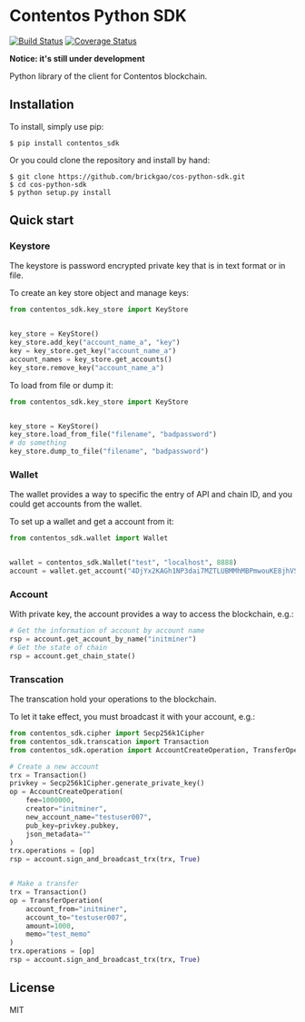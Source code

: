 # Contentos Python SDK

[![Build Status](https://travis-ci.org/brickgao/cos-python-sdk.svg?branch=master)](https://travis-ci.org/brickgao/cos-python-sdk) [![Coverage Status](https://coveralls.io/repos/github/brickgao/cos-python-sdk/badge.svg?branch=master)](https://coveralls.io/github/brickgao/cos-python-sdk?branch=master)

**Notice: it's still under development**

Python library of the client for Contentos blockchain.

## Installation

To install, simply use pip:

```shell
$ pip install contentos_sdk
```

Or you could clone the repository and install by hand:

```shell
$ git clone https://github.com/brickgao/cos-python-sdk.git
$ cd cos-python-sdk
$ python setup.py install
```

## Quick start

### Keystore

The keystore is password encrypted private key that is in text format or in file.

To create an key store object and manage keys:

```python
from contentos_sdk.key_store import KeyStore


key_store = KeyStore()
key_store.add_key("account_name_a", "key")
key = key_store.get_key("account_name_a")
account_names = key_store.get_accounts()
key_store.remove_key("account_name_a")
```

To load from file or dump it:

```python
from contentos_sdk.key_store import KeyStore


key_store = KeyStore()
key_store.load_from_file("filename", "badpassword")
# do something
key_store.dump_to_file("filename", "badpassword")
```

### Wallet

The wallet provides a way to specific the entry of API and chain ID, and you could get accounts from the wallet.

To set up a wallet and get a account from it:

```python
from contentos_sdk.wallet import Wallet


wallet = contentos_sdk.Wallet("test", "localhost", 8888)
account = wallet.get_account("4DjYx2KAGh1NP3dai7MZTLUBMMhMBPmwouKE8jhVSESywccpVZ")
```

### Account

With private key, the account provides a way to access the blockchain, e.g.: 

```python
# Get the information of account by account name
rsp = account.get_account_by_name("initminer")
# Get the state of chain
rsp = account.get_chain_state()
```

### Transcation

The transcation hold your operations to the blockchain.

To let it take effect, you must broadcast it with your account, e.g.:

```python
from contentos_sdk.cipher import Secp256k1Cipher
from contentos_sdk.transcation import Transaction
from contentos_sdk.operation import AccountCreateOperation, TransferOperation

# Create a new account
trx = Transaction()
privkey = Secp256k1Cipher.generate_private_key()
op = AccountCreateOperation(
    fee=1000000,
    creator="initminer",
    new_account_name="testuser007",
    pub_key=privkey.pubkey,
    json_metadata=""
)
trx.operations = [op]
rsp = account.sign_and_broadcast_trx(trx, True)


# Make a transfer
trx = Transaction()
op = TransferOperation(
    account_from="initminer",
    account_to="testuser007",
    amount=1000,
    memo="test_memo"
)
trx.operations = [op]
rsp = account.sign_and_broadcast_trx(trx, True)
```

## License

MIT